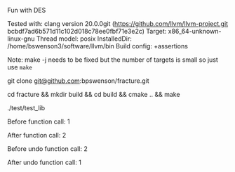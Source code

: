Fun with DES


Tested with:
clang version 20.0.0git (https://github.com/llvm/llvm-project.git bcbdf7ad6b571d11c102d018c78ee0fbf71e3e2c)
Target: x86_64-unknown-linux-gnu
Thread model: posix
InstalledDir: /home/bswenson3/software/llvm/bin
Build config: +assertions

Note: make -j needs to be fixed but the number of targets is small so just use `make`

git clone git@github.com:bpswenson/fracture.git

cd fracture && mkdir build && cd build && cmake .. && make

./test/test_lib

Before function call: 1

After function call: 2

Before undo function call: 2

After undo function call: 1



